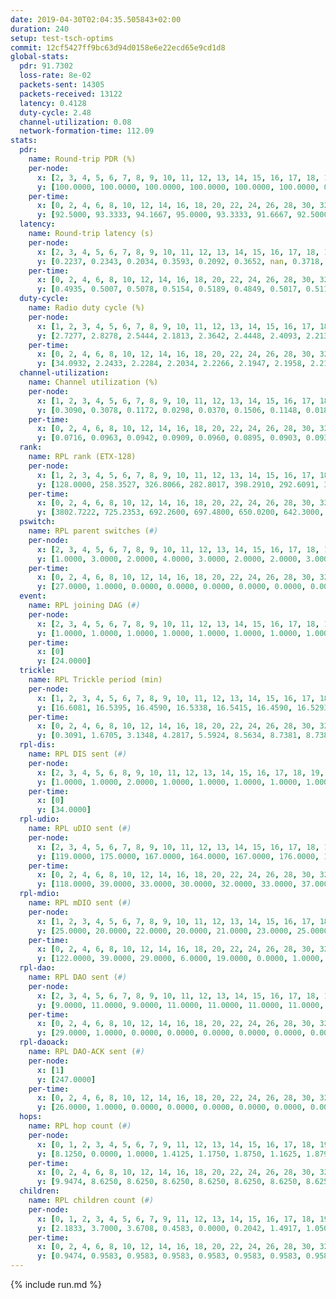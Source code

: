 ```yaml
---
date: 2019-04-30T02:04:35.505843+02:00
duration: 240
setup: test-tsch-optims
commit: 12cf5427ff9bc63d94d0158e6e22ecd65e9cd1d8
global-stats:
  pdr: 91.7302
  loss-rate: 8e-02
  packets-sent: 14305
  packets-received: 13122
  latency: 0.4128
  duty-cycle: 2.48
  channel-utilization: 0.08
  network-formation-time: 112.09
stats:
  pdr:
    name: Round-trip PDR (%)
    per-node:
      x: [2, 3, 4, 5, 6, 7, 8, 9, 10, 11, 12, 13, 14, 15, 16, 17, 18, 19, 20, 21, 22, 23, 24, 25]
      y: [100.0000, 100.0000, 100.0000, 100.0000, 100.0000, 100.0000, 0.0000, 100.0000, 0.0000, 100.0000, 100.0000, 100.0000, 100.0000, 100.0000, 100.0000, 100.0000, 100.0000, 100.0000, 100.0000, 100.0000, 100.0000, 100.0000, 100.0000, 100.0000]
    per-time:
      x: [0, 2, 4, 6, 8, 10, 12, 14, 16, 18, 20, 22, 24, 26, 28, 30, 32, 34, 36, 38, 40, 42, 44, 46, 48, 50, 52, 54, 56, 58, 60, 62, 64, 66, 68, 70, 72, 74, 76, 78, 80, 82, 84, 86, 88, 90, 92, 94, 96, 98, 100, 102, 104, 106, 108, 110, 112, 114, 116, 118, 120, 122, 124, 126, 128, 130, 132, 134, 136, 138, 140, 142, 144, 146, 148, 150, 152, 154, 156, 158, 160, 162, 164, 166, 168, 170, 172, 174, 176, 178, 180, 182, 184, 186, 188, 190, 192, 194, 196, 198, 200, 202, 204, 206, 208, 210, 212, 214, 216, 218, 220, 222, 224, 226, 228, 230, 232, 234, 236, 238, 240]
      y: [92.5000, 93.3333, 94.1667, 95.0000, 93.3333, 91.6667, 92.5000, 97.5000, 91.6667, 94.1667, 89.1667, 88.4298, 92.5000, 90.8333, 88.3333, 92.4370, 90.0000, 92.5620, 92.5000, 92.5000, 94.1667, 91.6667, 90.7563, 88.4298, 92.5000, 91.6667, 90.0000, 90.0000, 90.0000, 96.6667, 89.1667, 88.3333, 91.6667, 92.5000, 92.5000, 92.5000, 90.0000, 92.5000, 90.0000, 92.5000, 85.8333, 92.5000, 92.5000, 91.6667, 90.0000, 91.6667, 94.1667, 92.5000, 92.5000, 93.3333, 87.5000, 93.3333, 90.8333, 90.8333, 92.5000, 94.1667, 89.1667, 91.6667, 95.0000, 95.0000, 91.6667, 93.3333, 92.5000, 90.0000, 90.0000, 92.5000, 93.3333, 93.3333, 94.1667, 90.8333, 93.3333, 90.0000, 87.5000, 93.3333, 90.8333, 90.8333, 93.3333, 96.6667, 94.1667, 86.6667, 93.3333, 94.1667, 91.6667, 90.8333, 91.6667, 91.6667, 90.0000, 94.1667, 92.5000, 87.5000, 94.1667, 93.3333, 86.6667, 92.5000, 91.6667, 91.6667, 85.0000, 92.5000, 86.6667, 91.6667, 95.0000, 93.3333, 94.1667, 94.1667, 88.3333, 90.8333, 89.1667, 87.5000, 91.6667, 90.8333, 91.6667, 91.6667, 95.8333, 91.6667, 93.3333, 88.3333, 93.3333, 94.1667, 89.1667, 95.8333, null]
  latency:
    name: Round-trip latency (s)
    per-node:
      x: [2, 3, 4, 5, 6, 7, 8, 9, 10, 11, 12, 13, 14, 15, 16, 17, 18, 19, 20, 21, 22, 23, 24, 25]
      y: [0.2237, 0.2343, 0.2034, 0.3593, 0.2092, 0.3652, nan, 0.3718, nan, 0.4468, 0.3484, 0.3458, 0.4501, 0.4814, 0.3558, 0.4327, 0.4757, 0.4564, 0.4500, 0.6004, 0.5052, 0.5971, 0.6085, 0.5411]
    per-time:
      x: [0, 2, 4, 6, 8, 10, 12, 14, 16, 18, 20, 22, 24, 26, 28, 30, 32, 34, 36, 38, 40, 42, 44, 46, 48, 50, 52, 54, 56, 58, 60, 62, 64, 66, 68, 70, 72, 74, 76, 78, 80, 82, 84, 86, 88, 90, 92, 94, 96, 98, 100, 102, 104, 106, 108, 110, 112, 114, 116, 118, 120, 122, 124, 126, 128, 130, 132, 134, 136, 138, 140, 142, 144, 146, 148, 150, 152, 154, 156, 158, 160, 162, 164, 166, 168, 170, 172, 174, 176, 178, 180, 182, 184, 186, 188, 190, 192, 194, 196, 198, 200, 202, 204, 206, 208, 210, 212, 214, 216, 218, 220, 222, 224, 226, 228, 230, 232, 234, 236, 238, 240]
      y: [0.4935, 0.5007, 0.5078, 0.5154, 0.5189, 0.4849, 0.5017, 0.5116, 0.5076, 0.4978, 0.5454, 0.4916, 0.4886, 0.4569, 0.5103, 0.4957, 0.5077, 0.4892, 0.4859, 0.4994, 0.4854, 0.5061, 0.4774, 0.4649, 0.4607, 0.4785, 0.4452, 0.4591, 0.4478, 0.4799, 0.4446, 0.4358, 0.4562, 0.4613, 0.4434, 0.4422, 0.4366, 0.4130, 0.4363, 0.4365, 0.4157, 0.4208, 0.4198, 0.4025, 0.4116, 0.4062, 0.3758, 0.3759, 0.4101, 0.3890, 0.4263, 0.3955, 0.4115, 0.4205, 0.3971, 0.4211, 0.4237, 0.3984, 0.4559, 0.4063, 0.3869, 0.3937, 0.4019, 0.3872, 0.3681, 0.3724, 0.3856, 0.3501, 0.3796, 0.3839, 0.3803, 0.3887, 0.3799, 0.3837, 0.3536, 0.3790, 0.3670, 0.3720, 0.3696, 0.3753, 0.3651, 0.3603, 0.3726, 0.3677, 0.3733, 0.3634, 0.3672, 0.3750, 0.3601, 0.3661, 0.3707, 0.3619, 0.3787, 0.3770, 0.3773, 0.3785, 0.3568, 0.3628, 0.3484, 0.3574, 0.3486, 0.3856, 0.3607, 0.3747, 0.3612, 0.3777, 0.3517, 0.3838, 0.3790, 0.3800, 0.3389, 0.3779, 0.3582, 0.3594, 0.3522, 0.3601, 0.3384, 0.3637, 0.3713, 0.3281, null]
  duty-cycle:
    name: Radio duty cycle (%)
    per-node:
      x: [1, 2, 3, 4, 5, 6, 7, 8, 9, 10, 11, 12, 13, 14, 15, 16, 17, 18, 19, 20, 21, 22, 23, 24, 25]
      y: [2.7277, 2.8278, 2.5444, 2.1813, 2.3642, 2.4448, 2.4093, 2.2130, 2.3024, 2.3193, 2.3461, 2.3953, 2.6715, 2.3125, 2.3873, 2.4172, 2.4091, 2.6173, 2.5773, 2.5341, 2.5787, 2.5621, 2.4867, 2.6213, 2.6774]
    per-time:
      x: [0, 2, 4, 6, 8, 10, 12, 14, 16, 18, 20, 22, 24, 26, 28, 30, 32, 34, 36, 38, 40, 42, 44, 46, 48, 50, 52, 54, 56, 58, 60, 62, 64, 66, 68, 70, 72, 74, 76, 78, 80, 82, 84, 86, 88, 90, 92, 94, 96, 98, 100, 102, 104, 106, 108, 110, 112, 114, 116, 118, 120, 122, 124, 126, 128, 130, 132, 134, 136, 138, 140, 142, 144, 146, 148, 150, 152, 154, 156, 158, 160, 162, 164, 166, 168, 170, 172, 174, 176, 178, 180, 182, 184, 186, 188, 190, 192, 194, 196, 198, 200, 202, 204, 206, 208, 210, 212, 214, 216, 218, 220, 222, 224, 226, 228, 230, 232, 234, 236, 238]
      y: [34.0932, 2.2433, 2.2284, 2.2034, 2.2266, 2.1947, 2.1958, 2.2158, 2.2319, 2.2006, 2.1990, 2.2019, 2.2017, 2.2155, 2.2543, 2.2442, 2.2342, 2.2258, 2.2246, 2.2339, 2.2295, 2.2220, 2.2357, 2.2223, 2.2064, 2.2168, 2.2227, 2.1988, 2.2183, 2.2065, 2.2345, 2.2055, 2.1958, 2.2207, 2.2191, 2.2172, 2.2106, 2.1986, 2.1982, 2.2058, 2.2233, 2.1849, 2.2227, 2.2416, 2.2069, 2.2083, 2.2062, 2.1751, 2.1913, 2.2254, 2.2006, 2.2093, 2.2040, 2.2022, 2.1977, 2.1940, 2.2197, 2.2216, 2.1992, 2.2318, 2.2209, 2.1991, 2.2032, 2.2017, 2.1942, 2.1873, 2.2073, 2.2125, 2.1952, 2.2184, 2.1975, 2.2163, 2.2028, 2.1974, 2.2047, 2.2009, 2.2125, 2.2123, 2.2136, 2.2071, 2.1995, 2.2001, 2.1958, 2.1977, 2.2015, 2.2233, 2.2124, 2.2180, 2.2165, 2.2140, 2.1966, 2.2230, 2.2221, 2.2032, 2.2150, 2.2167, 2.2173, 2.1861, 2.2059, 2.1860, 2.2031, 2.2092, 2.2492, 2.2283, 2.2166, 2.2026, 2.2198, 2.1954, 2.2133, 2.2280, 2.2231, 2.1929, 2.2248, 2.2254, 2.2063, 2.2173, 2.2058, 2.1950, 2.2185, 2.2054]
  channel-utilization:
    name: Channel utilization (%)
    per-node:
      x: [1, 2, 3, 4, 5, 6, 7, 8, 9, 10, 11, 12, 13, 14, 15, 16, 17, 18, 19, 20, 21, 22, 23, 24, 25]
      y: [0.3090, 0.3078, 0.1172, 0.0298, 0.0370, 0.1506, 0.1148, 0.0186, 0.0308, 0.0756, 0.0311, 0.0743, 0.2037, 0.0326, 0.0390, 0.1427, 0.0332, 0.0983, 0.0515, 0.0652, 0.0313, 0.0353, 0.0315, 0.0311, 0.0314]
    per-time:
      x: [0, 2, 4, 6, 8, 10, 12, 14, 16, 18, 20, 22, 24, 26, 28, 30, 32, 34, 36, 38, 40, 42, 44, 46, 48, 50, 52, 54, 56, 58, 60, 62, 64, 66, 68, 70, 72, 74, 76, 78, 80, 82, 84, 86, 88, 90, 92, 94, 96, 98, 100, 102, 104, 106, 108, 110, 112, 114, 116, 118, 120, 122, 124, 126, 128, 130, 132, 134, 136, 138, 140, 142, 144, 146, 148, 150, 152, 154, 156, 158, 160, 162, 164, 166, 168, 170, 172, 174, 176, 178, 180, 182, 184, 186, 188, 190, 192, 194, 196, 198, 200, 202, 204, 206, 208, 210, 212, 214, 216, 218, 220, 222, 224, 226, 228, 230, 232, 234, 236, 238]
      y: [0.0716, 0.0963, 0.0942, 0.0909, 0.0960, 0.0895, 0.0903, 0.0936, 0.0997, 0.0900, 0.0908, 0.0922, 0.0911, 0.0941, 0.1001, 0.0946, 0.0930, 0.0895, 0.0913, 0.0937, 0.0909, 0.0884, 0.0908, 0.0873, 0.0820, 0.0861, 0.0872, 0.0811, 0.0871, 0.0838, 0.0919, 0.0830, 0.0816, 0.0883, 0.0877, 0.0861, 0.0855, 0.0823, 0.0814, 0.0844, 0.0893, 0.0777, 0.0889, 0.0945, 0.0850, 0.0862, 0.0848, 0.0758, 0.0798, 0.0897, 0.0817, 0.0849, 0.0822, 0.0830, 0.0820, 0.0805, 0.0887, 0.0891, 0.0825, 0.0925, 0.0877, 0.0810, 0.0837, 0.0839, 0.0815, 0.0784, 0.0831, 0.0849, 0.0786, 0.0857, 0.0800, 0.0861, 0.0822, 0.0802, 0.0820, 0.0790, 0.0834, 0.0831, 0.0832, 0.0825, 0.0800, 0.0815, 0.0791, 0.0789, 0.0815, 0.0870, 0.0835, 0.0832, 0.0839, 0.0830, 0.0780, 0.0858, 0.0841, 0.0803, 0.0826, 0.0831, 0.0843, 0.0751, 0.0809, 0.0760, 0.0803, 0.0809, 0.0909, 0.0859, 0.0831, 0.0798, 0.0844, 0.0776, 0.0829, 0.0874, 0.0845, 0.0768, 0.0844, 0.0856, 0.0797, 0.0824, 0.0810, 0.0786, 0.0854, 0.0811]
  rank:
    name: RPL rank (ETX-128)
    per-node:
      x: [1, 2, 3, 4, 5, 6, 7, 8, 9, 10, 11, 12, 13, 14, 15, 16, 17, 18, 19, 20, 21, 22, 23, 24, 25]
      y: [128.0000, 258.3527, 326.8066, 282.8017, 398.2910, 292.6091, 393.1736, 475.1777, 574.7901, 423.6901, 574.0415, 447.3264, 457.8807, 591.5984, 607.1048, 482.4221, 874.3099, 622.7967, 882.3580, 902.5369, 752.7869, 725.5062, 758.5101, 748.9061, 767.6173]
    per-time:
      x: [0, 2, 4, 6, 8, 10, 12, 14, 16, 18, 20, 22, 24, 26, 28, 30, 32, 34, 36, 38, 40, 42, 44, 46, 48, 50, 52, 54, 56, 58, 60, 62, 64, 66, 68, 70, 72, 74, 76, 78, 80, 82, 84, 86, 88, 90, 92, 94, 96, 98, 100, 102, 104, 106, 108, 110, 112, 114, 116, 118, 120, 122, 124, 126, 128, 130, 132, 134, 136, 138, 140, 142, 144, 146, 148, 150, 152, 154, 156, 158, 160, 162, 164, 166, 168, 170, 172, 174, 176, 178, 180, 182, 184, 186, 188, 190, 192, 194, 196, 198, 200, 202, 204, 206, 208, 210, 212, 214, 216, 218, 220, 222, 224, 226, 228, 230, 232, 234, 236, 238]
      y: [3802.7222, 725.2353, 692.2600, 697.4800, 650.0200, 642.3000, 654.4200, 695.2400, 722.7000, 766.0000, 773.3333, 809.9800, 811.5098, 787.1455, 664.8679, 615.0000, 594.2157, 580.7000, 579.0392, 575.0000, 571.5200, 565.0784, 560.2353, 546.2200, 540.5490, 511.8235, 501.2200, 509.1400, 503.1200, 504.1600, 513.6275, 516.9216, 506.5686, 499.3600, 495.7000, 497.0196, 486.6000, 484.3200, 487.9608, 483.8039, 486.1600, 487.5600, 489.7115, 484.4800, 479.2600, 476.8431, 474.3922, 470.3800, 470.8200, 483.3462, 485.9412, 488.4200, 485.0400, 486.7800, 485.5000, 491.2264, 478.8600, 484.5000, 479.0800, 483.0600, 482.3200, 483.5490, 484.5600, 485.1961, 476.5490, 472.5192, 476.1961, 472.6275, 473.6667, 474.2941, 472.2400, 469.6275, 475.3600, 479.3137, 469.6000, 475.9412, 471.8400, 467.8627, 457.1200, 455.5200, 462.9800, 454.0196, 454.1400, 453.6600, 456.6600, 464.8400, 464.1731, 464.7255, 461.6200, 461.2800, 459.4000, 458.0600, 463.3529, 465.0800, 460.1600, 461.1000, 459.2200, 464.6200, 466.4800, 462.7800, 470.2353, 462.0588, 459.4800, 454.9000, 455.9800, 458.0400, 459.2400, 458.4706, 460.2157, 453.7400, 452.3000, 451.5600, 454.7000, 461.0200, 461.7800, 462.1400, 462.5490, 463.7451, 466.6346, 463.6400]
  pswitch:
    name: RPL parent switches (#)
    per-node:
      x: [2, 3, 4, 5, 6, 7, 8, 9, 10, 11, 12, 13, 14, 15, 16, 17, 18, 19, 20, 21, 22, 23, 24, 25]
      y: [1.0000, 3.0000, 2.0000, 4.0000, 3.0000, 2.0000, 2.0000, 3.0000, 2.0000, 1.0000, 2.0000, 3.0000, 9.0000, 8.0000, 4.0000, 2.0000, 6.0000, 3.0000, 4.0000, 5.0000, 2.0000, 8.0000, 6.0000, 4.0000]
    per-time:
      x: [0, 2, 4, 6, 8, 10, 12, 14, 16, 18, 20, 22, 24, 26, 28, 30, 32, 34, 36, 38, 40, 42, 44, 46, 48, 50, 52, 54, 56, 58, 60, 62, 64, 66, 68, 70, 72, 74, 76, 78, 80, 82, 84, 86, 88, 90, 92, 94, 96, 98, 100, 102, 104, 106, 108, 110, 112, 114, 116, 118, 120, 122, 124, 126, 128, 130, 132, 134, 136, 138, 140, 142, 144, 146, 148, 150, 152, 154, 156, 158, 160, 162, 164, 166, 168, 170, 172, 174, 176, 178, 180, 182, 184, 186, 188, 190, 192, 194, 196, 198, 200, 202, 204, 206, 208, 210, 212, 214, 216, 218, 220, 222, 224, 226, 228, 230, 232, 234, 236]
      y: [27.0000, 1.0000, 0.0000, 0.0000, 0.0000, 0.0000, 0.0000, 0.0000, 0.0000, 0.0000, 1.0000, 0.0000, 1.0000, 5.0000, 3.0000, 2.0000, 1.0000, 0.0000, 1.0000, 1.0000, 0.0000, 1.0000, 1.0000, 0.0000, 1.0000, 1.0000, 0.0000, 0.0000, 0.0000, 0.0000, 1.0000, 1.0000, 1.0000, 0.0000, 0.0000, 1.0000, 0.0000, 0.0000, 1.0000, 1.0000, 0.0000, 0.0000, 2.0000, 0.0000, 0.0000, 1.0000, 1.0000, 0.0000, 0.0000, 2.0000, 1.0000, 0.0000, 0.0000, 0.0000, 0.0000, 3.0000, 0.0000, 0.0000, 0.0000, 0.0000, 0.0000, 1.0000, 0.0000, 1.0000, 1.0000, 2.0000, 1.0000, 1.0000, 1.0000, 1.0000, 0.0000, 1.0000, 0.0000, 1.0000, 0.0000, 1.0000, 0.0000, 1.0000, 0.0000, 0.0000, 0.0000, 1.0000, 0.0000, 0.0000, 0.0000, 0.0000, 2.0000, 1.0000, 0.0000, 0.0000, 0.0000, 0.0000, 1.0000, 0.0000, 0.0000, 0.0000, 0.0000, 0.0000, 0.0000, 0.0000, 1.0000, 1.0000, 0.0000, 0.0000, 0.0000, 0.0000, 0.0000, 1.0000, 1.0000, 0.0000, 0.0000, 0.0000, 0.0000, 0.0000, 0.0000, 0.0000, 1.0000, 1.0000, 2.0000]
  event:
    name: RPL joining DAG (#)
    per-node:
      x: [2, 3, 4, 5, 6, 7, 8, 9, 10, 11, 12, 13, 14, 15, 16, 17, 18, 19, 20, 21, 22, 23, 24, 25]
      y: [1.0000, 1.0000, 1.0000, 1.0000, 1.0000, 1.0000, 1.0000, 1.0000, 1.0000, 1.0000, 1.0000, 1.0000, 1.0000, 1.0000, 1.0000, 1.0000, 1.0000, 1.0000, 1.0000, 1.0000, 1.0000, 1.0000, 1.0000, 1.0000]
    per-time:
      x: [0]
      y: [24.0000]
  trickle:
    name: RPL Trickle period (min)
    per-node:
      x: [1, 2, 3, 4, 5, 6, 7, 8, 9, 10, 11, 12, 13, 14, 15, 16, 17, 18, 19, 20, 21, 22, 23, 24, 25]
      y: [16.6081, 16.5395, 16.4590, 16.5338, 16.5415, 16.4590, 16.5293, 16.5290, 16.5329, 16.5293, 16.4534, 16.5290, 16.5127, 16.5556, 16.5321, 16.4654, 16.5267, 16.5244, 16.5127, 16.5166, 16.5510, 16.5769, 16.3533, 16.5459, 15.6409]
    per-time:
      x: [0, 2, 4, 6, 8, 10, 12, 14, 16, 18, 20, 22, 24, 26, 28, 30, 32, 34, 36, 38, 40, 42, 44, 46, 48, 50, 52, 54, 56, 58, 60, 62, 64, 66, 68, 70, 72, 74, 76, 78, 80, 82, 84, 86, 88, 90, 92, 94, 96, 98, 100, 102, 104, 106, 108, 110, 112, 114, 116, 118, 120, 122, 124, 126, 128, 130, 132, 134, 136, 138, 140, 142, 144, 146, 148, 150, 152, 154, 156, 158, 160, 162, 164, 166, 168, 170, 172, 174, 176, 178, 180, 182, 184, 186, 188, 190, 192, 194, 196, 198, 200, 202, 204, 206, 208, 210, 212, 214, 216, 218, 220, 222, 224, 226, 228, 230, 232, 234, 236, 238]
      y: [0.3091, 1.6705, 3.1348, 4.2817, 5.5924, 8.5634, 8.7381, 8.7381, 8.7381, 16.4277, 17.3049, 17.4763, 16.4804, 16.9202, 16.9817, 16.9721, 17.0479, 17.1267, 17.1336, 17.1336, 17.3015, 17.4763, 17.4763, 17.4763, 17.4763, 17.4763, 17.4763, 17.4763, 17.4763, 17.4763, 17.4763, 17.4763, 17.4763, 17.4763, 17.4763, 17.4763, 17.4763, 17.4763, 17.4763, 17.4763, 17.4763, 17.4763, 17.4763, 17.4763, 17.4763, 17.4763, 17.4763, 17.4763, 17.4763, 17.4763, 17.4763, 17.4763, 17.4763, 17.4763, 17.4763, 17.4763, 17.4763, 17.4763, 17.4763, 17.4763, 17.4763, 17.4763, 17.4763, 17.4763, 17.4763, 17.4763, 17.4763, 17.4763, 17.4763, 17.4763, 17.4763, 17.4763, 17.4763, 17.4763, 17.4763, 17.4763, 17.4763, 17.4763, 17.4763, 17.4763, 17.4763, 17.4763, 17.4763, 17.4763, 17.4763, 17.4763, 17.4763, 17.4763, 17.4763, 17.4763, 17.4763, 17.4763, 17.4763, 17.4763, 17.4763, 17.4763, 17.4763, 17.4763, 17.4763, 17.4763, 17.4763, 17.4763, 17.4763, 17.4763, 17.4763, 17.4763, 17.4763, 17.4763, 17.4763, 17.4763, 17.4763, 17.4763, 17.4763, 17.4763, 17.4763, 17.4763, 17.4763, 17.4763, 17.4763, 17.4763]
  rpl-dis:
    name: RPL DIS sent (#)
    per-node:
      x: [2, 3, 4, 5, 6, 8, 9, 10, 11, 12, 13, 14, 15, 16, 17, 18, 19, 20, 21, 22, 23, 24, 25]
      y: [1.0000, 1.0000, 2.0000, 1.0000, 1.0000, 1.0000, 1.0000, 1.0000, 1.0000, 1.0000, 1.0000, 1.0000, 2.0000, 1.0000, 2.0000, 1.0000, 1.0000, 1.0000, 3.0000, 3.0000, 2.0000, 2.0000, 3.0000]
    per-time:
      x: [0]
      y: [34.0000]
  rpl-udio:
    name: RPL uDIO sent (#)
    per-node:
      x: [2, 3, 4, 5, 6, 7, 8, 9, 10, 11, 12, 13, 14, 15, 16, 17, 18, 19, 20, 21, 22, 23, 24, 25]
      y: [119.0000, 175.0000, 167.0000, 164.0000, 167.0000, 176.0000, 179.0000, 167.0000, 163.0000, 166.0000, 163.0000, 167.0000, 161.0000, 169.0000, 167.0000, 166.0000, 156.0000, 166.0000, 170.0000, 167.0000, 174.0000, 165.0000, 170.0000, 170.0000]
    per-time:
      x: [0, 2, 4, 6, 8, 10, 12, 14, 16, 18, 20, 22, 24, 26, 28, 30, 32, 34, 36, 38, 40, 42, 44, 46, 48, 50, 52, 54, 56, 58, 60, 62, 64, 66, 68, 70, 72, 74, 76, 78, 80, 82, 84, 86, 88, 90, 92, 94, 96, 98, 100, 102, 104, 106, 108, 110, 112, 114, 116, 118, 120, 122, 124, 126, 128, 130, 132, 134, 136, 138, 140, 142, 144, 146, 148, 150, 152, 154, 156, 158, 160, 162, 164, 166, 168, 170, 172, 174, 176, 178, 180, 182, 184, 186, 188, 190, 192, 194, 196, 198, 200, 202, 204, 206, 208, 210, 212, 214, 216, 218, 220, 222, 224, 226, 228, 230, 232, 234, 236, 238, 240]
      y: [118.0000, 39.0000, 33.0000, 30.0000, 32.0000, 33.0000, 37.0000, 35.0000, 47.0000, 28.0000, 33.0000, 40.0000, 36.0000, 33.0000, 31.0000, 33.0000, 32.0000, 32.0000, 32.0000, 29.0000, 35.0000, 29.0000, 32.0000, 32.0000, 31.0000, 34.0000, 31.0000, 36.0000, 31.0000, 28.0000, 33.0000, 34.0000, 33.0000, 33.0000, 30.0000, 31.0000, 34.0000, 34.0000, 33.0000, 33.0000, 38.0000, 31.0000, 28.0000, 32.0000, 33.0000, 27.0000, 34.0000, 30.0000, 33.0000, 29.0000, 36.0000, 31.0000, 31.0000, 30.0000, 31.0000, 33.0000, 31.0000, 30.0000, 30.0000, 35.0000, 37.0000, 35.0000, 30.0000, 30.0000, 27.0000, 33.0000, 29.0000, 38.0000, 32.0000, 36.0000, 30.0000, 33.0000, 30.0000, 28.0000, 36.0000, 30.0000, 32.0000, 30.0000, 28.0000, 33.0000, 29.0000, 32.0000, 31.0000, 30.0000, 36.0000, 32.0000, 33.0000, 31.0000, 30.0000, 26.0000, 36.0000, 32.0000, 31.0000, 36.0000, 28.0000, 34.0000, 32.0000, 34.0000, 32.0000, 31.0000, 33.0000, 34.0000, 37.0000, 31.0000, 34.0000, 31.0000, 34.0000, 36.0000, 31.0000, 29.0000, 36.0000, 34.0000, 33.0000, 32.0000, 28.0000, 31.0000, 35.0000, 32.0000, 34.0000, 30.0000, 3.0000]
  rpl-mdio:
    name: RPL mDIO sent (#)
    per-node:
      x: [1, 2, 3, 4, 5, 6, 7, 8, 9, 10, 11, 12, 13, 14, 15, 16, 17, 18, 19, 20, 21, 22, 23, 24, 25]
      y: [25.0000, 20.0000, 22.0000, 20.0000, 21.0000, 23.0000, 25.0000, 20.0000, 20.0000, 23.0000, 25.0000, 21.0000, 24.0000, 21.0000, 23.0000, 20.0000, 20.0000, 23.0000, 23.0000, 23.0000, 20.0000, 23.0000, 26.0000, 20.0000, 27.0000]
    per-time:
      x: [0, 2, 4, 6, 8, 10, 12, 14, 16, 18, 20, 22, 24, 26, 28, 30, 32, 34, 36, 38, 40, 42, 44, 46, 48, 50, 52, 54, 56, 58, 60, 62, 64, 66, 68, 70, 72, 74, 76, 78, 80, 82, 84, 86, 88, 90, 92, 94, 96, 98, 100, 102, 104, 106, 108, 110, 112, 114, 116, 118, 120, 122, 124, 126, 128, 130, 132, 134, 136, 138, 140, 142, 144, 146, 148, 150, 152, 154, 156, 158, 160, 162, 164, 166, 168, 170, 172, 174, 176, 178, 180, 182, 184, 186, 188, 190, 192, 194, 196, 198, 200, 202, 204, 206, 208, 210, 212, 214, 216, 218, 220, 222, 224, 226, 228, 230, 232, 234, 236, 238]
      y: [122.0000, 39.0000, 29.0000, 6.0000, 19.0000, 0.0000, 1.0000, 10.0000, 12.0000, 3.0000, 0.0000, 0.0000, 4.0000, 5.0000, 11.0000, 3.0000, 3.0000, 4.0000, 1.0000, 0.0000, 1.0000, 0.0000, 4.0000, 5.0000, 5.0000, 6.0000, 4.0000, 0.0000, 1.0000, 0.0000, 1.0000, 5.0000, 3.0000, 5.0000, 7.0000, 3.0000, 0.0000, 0.0000, 1.0000, 1.0000, 4.0000, 4.0000, 4.0000, 9.0000, 2.0000, 0.0000, 1.0000, 0.0000, 5.0000, 5.0000, 6.0000, 3.0000, 5.0000, 0.0000, 1.0000, 0.0000, 0.0000, 3.0000, 7.0000, 2.0000, 7.0000, 5.0000, 0.0000, 1.0000, 0.0000, 1.0000, 5.0000, 5.0000, 8.0000, 4.0000, 2.0000, 0.0000, 0.0000, 0.0000, 1.0000, 9.0000, 1.0000, 6.0000, 6.0000, 1.0000, 1.0000, 0.0000, 0.0000, 5.0000, 1.0000, 7.0000, 5.0000, 6.0000, 0.0000, 0.0000, 1.0000, 0.0000, 4.0000, 4.0000, 5.0000, 8.0000, 3.0000, 0.0000, 1.0000, 0.0000, 0.0000, 9.0000, 8.0000, 4.0000, 3.0000, 1.0000, 0.0000, 0.0000, 0.0000, 2.0000, 7.0000, 4.0000, 5.0000, 5.0000, 1.0000, 1.0000, 0.0000, 0.0000, 5.0000, 5.0000]
  rpl-dao:
    name: RPL DAO sent (#)
    per-node:
      x: [2, 3, 4, 5, 6, 7, 8, 9, 10, 11, 12, 13, 14, 15, 16, 17, 18, 19, 20, 21, 22, 23, 24, 25]
      y: [9.0000, 11.0000, 9.0000, 11.0000, 11.0000, 11.0000, 11.0000, 10.0000, 10.0000, 9.0000, 10.0000, 9.0000, 14.0000, 12.0000, 10.0000, 10.0000, 11.0000, 9.0000, 10.0000, 10.0000, 9.0000, 12.0000, 12.0000, 11.0000]
    per-time:
      x: [0, 2, 4, 6, 8, 10, 12, 14, 16, 18, 20, 22, 24, 26, 28, 30, 32, 34, 36, 38, 40, 42, 44, 46, 48, 50, 52, 54, 56, 58, 60, 62, 64, 66, 68, 70, 72, 74, 76, 78, 80, 82, 84, 86, 88, 90, 92, 94, 96, 98, 100, 102, 104, 106, 108, 110, 112, 114, 116, 118, 120, 122, 124, 126, 128, 130, 132, 134, 136, 138, 140, 142, 144, 146, 148, 150, 152, 154, 156, 158, 160, 162, 164, 166, 168, 170, 172, 174, 176, 178, 180, 182, 184, 186, 188, 190, 192, 194, 196, 198, 200, 202, 204, 206, 208, 210, 212, 214, 216, 218, 220, 222, 224, 226, 228, 230, 232, 234, 236, 238]
      y: [29.0000, 1.0000, 0.0000, 0.0000, 0.0000, 0.0000, 0.0000, 0.0000, 0.0000, 0.0000, 1.0000, 0.0000, 1.0000, 5.0000, 20.0000, 2.0000, 1.0000, 0.0000, 1.0000, 1.0000, 0.0000, 1.0000, 1.0000, 0.0000, 1.0000, 2.0000, 1.0000, 1.0000, 13.0000, 3.0000, 1.0000, 1.0000, 1.0000, 1.0000, 0.0000, 2.0000, 1.0000, 0.0000, 1.0000, 2.0000, 1.0000, 1.0000, 4.0000, 7.0000, 1.0000, 3.0000, 2.0000, 0.0000, 1.0000, 4.0000, 2.0000, 0.0000, 0.0000, 1.0000, 1.0000, 3.0000, 3.0000, 7.0000, 1.0000, 1.0000, 2.0000, 1.0000, 1.0000, 2.0000, 4.0000, 3.0000, 1.0000, 2.0000, 1.0000, 1.0000, 2.0000, 5.0000, 2.0000, 2.0000, 0.0000, 3.0000, 1.0000, 1.0000, 2.0000, 2.0000, 2.0000, 2.0000, 1.0000, 0.0000, 1.0000, 5.0000, 4.0000, 4.0000, 0.0000, 2.0000, 1.0000, 1.0000, 3.0000, 1.0000, 1.0000, 1.0000, 2.0000, 0.0000, 1.0000, 4.0000, 2.0000, 6.0000, 1.0000, 2.0000, 1.0000, 1.0000, 1.0000, 3.0000, 1.0000, 1.0000, 2.0000, 0.0000, 0.0000, 3.0000, 4.0000, 3.0000, 3.0000, 2.0000, 2.0000, 1.0000]
  rpl-daoack:
    name: RPL DAO-ACK sent (#)
    per-node:
      x: [1]
      y: [247.0000]
    per-time:
      x: [0, 2, 4, 6, 8, 10, 12, 14, 16, 18, 20, 22, 24, 26, 28, 30, 32, 34, 36, 38, 40, 42, 44, 46, 48, 50, 52, 54, 56, 58, 60, 62, 64, 66, 68, 70, 72, 74, 76, 78, 80, 82, 84, 86, 88, 90, 92, 94, 96, 98, 100, 102, 104, 106, 108, 110, 112, 114, 116, 118, 120, 122, 124, 126, 128, 130, 132, 134, 136, 138, 140, 142, 144, 146, 148, 150, 152, 154, 156, 158, 160, 162, 164, 166, 168, 170, 172, 174, 176, 178, 180, 182, 184, 186, 188, 190, 192, 194, 196, 198, 200, 202, 204, 206, 208, 210, 212, 214, 216, 218, 220, 222, 224, 226, 228, 230, 232, 234, 236, 238]
      y: [26.0000, 1.0000, 0.0000, 0.0000, 0.0000, 0.0000, 0.0000, 0.0000, 0.0000, 0.0000, 1.0000, 0.0000, 1.0000, 5.0000, 20.0000, 2.0000, 1.0000, 0.0000, 1.0000, 1.0000, 0.0000, 1.0000, 1.0000, 0.0000, 1.0000, 2.0000, 1.0000, 1.0000, 12.0000, 3.0000, 1.0000, 1.0000, 1.0000, 1.0000, 0.0000, 2.0000, 1.0000, 0.0000, 1.0000, 2.0000, 1.0000, 1.0000, 4.0000, 7.0000, 1.0000, 3.0000, 2.0000, 0.0000, 1.0000, 4.0000, 2.0000, 0.0000, 0.0000, 1.0000, 1.0000, 3.0000, 3.0000, 7.0000, 1.0000, 1.0000, 2.0000, 1.0000, 1.0000, 2.0000, 4.0000, 3.0000, 1.0000, 2.0000, 1.0000, 1.0000, 2.0000, 5.0000, 2.0000, 2.0000, 0.0000, 3.0000, 1.0000, 1.0000, 2.0000, 2.0000, 2.0000, 2.0000, 1.0000, 0.0000, 1.0000, 5.0000, 4.0000, 4.0000, 0.0000, 2.0000, 1.0000, 1.0000, 3.0000, 1.0000, 1.0000, 1.0000, 2.0000, 0.0000, 1.0000, 4.0000, 2.0000, 6.0000, 1.0000, 2.0000, 1.0000, 1.0000, 1.0000, 3.0000, 1.0000, 1.0000, 2.0000, 0.0000, 0.0000, 3.0000, 4.0000, 3.0000, 3.0000, 2.0000, 2.0000, 1.0000]
  hops:
    name: RPL hop count (#)
    per-node:
      x: [0, 1, 2, 3, 4, 5, 6, 7, 9, 11, 12, 13, 14, 15, 16, 17, 18, 19, 20, 21, 22, 23, 24, 25]
      y: [8.1250, 0.0000, 1.0000, 1.4125, 1.1750, 1.8750, 1.1625, 1.8792, 8.8708, 9.0000, 2.0417, 2.0000, 2.9250, 3.0000, 2.1167, 3.1172, 3.0000, 3.0000, 3.0377, 4.0377, 3.2929, 4.0000, 4.0000, 4.0000]
    per-time:
      x: [0, 2, 4, 6, 8, 10, 12, 14, 16, 18, 20, 22, 24, 26, 28, 30, 32, 34, 36, 38, 40, 42, 44, 46, 48, 50, 52, 54, 56, 58, 60, 62, 64, 66, 68, 70, 72, 74, 76, 78, 80, 82, 84, 86, 88, 90, 92, 94, 96, 98, 100, 102, 104, 106, 108, 110, 112, 114, 116, 118, 120, 122, 124, 126, 128, 130, 132, 134, 136, 138, 140, 142, 144, 146, 148, 150, 152, 154, 156, 158, 160, 162, 164, 166, 168, 170, 172, 174, 176, 178, 180, 182, 184, 186, 188, 190, 192, 194, 196, 198, 200, 202, 204, 206, 208, 210, 212, 214, 216, 218, 220, 222, 224, 226, 228, 230, 232, 234, 236, 238]
      y: [9.9474, 8.6250, 8.6250, 8.6250, 8.6250, 8.6250, 8.6250, 8.6250, 8.6250, 8.6250, 8.6250, 8.6250, 8.6250, 8.6250, 8.7708, 2.8750, 2.8958, 2.9167, 2.9167, 2.7917, 2.7500, 2.7083, 2.6667, 2.6667, 2.6667, 2.5833, 2.5833, 2.5833, 2.5417, 2.5000, 2.5000, 2.5000, 2.5000, 2.5000, 2.5000, 2.4792, 2.4583, 2.4583, 2.4583, 2.4583, 2.4583, 2.4583, 2.4583, 2.4583, 2.4583, 2.4583, 2.4583, 2.4583, 2.4583, 2.4583, 2.4583, 2.4583, 2.4583, 2.4583, 2.4583, 2.4583, 2.4583, 2.4583, 2.4583, 2.4583, 2.4583, 2.4583, 2.4583, 2.4583, 2.4583, 2.4375, 2.4167, 2.4167, 2.4167, 2.4167, 2.4167, 2.4167, 2.4167, 2.4167, 2.4167, 2.4167, 2.4167, 2.4167, 2.4167, 2.4167, 2.4167, 2.4583, 2.4583, 2.4583, 2.4583, 2.4583, 2.4583, 2.4167, 2.4167, 2.4167, 2.4167, 2.4167, 2.4167, 2.4167, 2.4167, 2.4167, 2.4167, 2.4167, 2.4167, 2.4167, 2.4167, 2.4167, 2.4583, 2.4583, 2.4583, 2.4583, 2.4583, 2.4583, 2.4583, 2.4583, 2.4583, 2.4583, 2.4583, 2.4583, 2.4583, 2.4583, 2.4583, 2.4583, 2.4583, 2.4583]
  children:
    name: RPL children count (#)
    per-node:
      x: [0, 1, 2, 3, 4, 5, 6, 7, 9, 11, 12, 13, 14, 15, 16, 17, 18, 19, 20, 21, 22, 23, 24, 25]
      y: [2.1833, 3.7000, 3.6708, 0.4583, 0.0000, 0.2042, 1.4917, 1.0500, 0.0000, 0.0000, 0.7292, 2.8458, 0.0000, 0.2929, 2.3500, 0.0000, 2.2343, 0.5900, 1.1004, 0.0000, 0.0753, 0.0000, 0.0000, 0.0000]
    per-time:
      x: [0, 2, 4, 6, 8, 10, 12, 14, 16, 18, 20, 22, 24, 26, 28, 30, 32, 34, 36, 38, 40, 42, 44, 46, 48, 50, 52, 54, 56, 58, 60, 62, 64, 66, 68, 70, 72, 74, 76, 78, 80, 82, 84, 86, 88, 90, 92, 94, 96, 98, 100, 102, 104, 106, 108, 110, 112, 114, 116, 118, 120, 122, 124, 126, 128, 130, 132, 134, 136, 138, 140, 142, 144, 146, 148, 150, 152, 154, 156, 158, 160, 162, 164, 166, 168, 170, 172, 174, 176, 178, 180, 182, 184, 186, 188, 190, 192, 194, 196, 198, 200, 202, 204, 206, 208, 210, 212, 214, 216, 218, 220, 222, 224, 226, 228, 230, 232, 234, 236, 238]
      y: [0.9474, 0.9583, 0.9583, 0.9583, 0.9583, 0.9583, 0.9583, 0.9583, 0.9583, 0.9583, 0.9583, 0.9583, 0.9583, 0.9583, 0.9583, 0.9583, 0.9583, 0.9583, 0.9583, 0.9583, 0.9583, 0.9583, 0.9583, 0.9583, 0.9583, 0.9583, 0.9583, 0.9583, 0.9583, 0.9583, 0.9583, 0.9583, 0.9583, 0.9583, 0.9583, 0.9583, 0.9583, 0.9583, 0.9583, 0.9583, 0.9583, 0.9583, 0.9583, 0.9583, 0.9583, 0.9583, 0.9583, 0.9583, 0.9583, 0.9583, 0.9583, 0.9583, 0.9583, 0.9583, 0.9583, 0.9583, 0.9583, 0.9583, 0.9583, 0.9583, 0.9583, 0.9583, 0.9583, 0.9583, 0.9583, 0.9583, 0.9583, 0.9583, 0.9583, 0.9583, 0.9583, 0.9583, 0.9583, 0.9583, 0.9583, 0.9583, 0.9583, 0.9583, 0.9583, 0.9583, 0.9583, 0.9583, 0.9583, 0.9583, 0.9583, 0.9583, 0.9583, 0.9583, 0.9583, 0.9583, 0.9583, 0.9583, 0.9583, 0.9583, 0.9583, 0.9583, 0.9583, 0.9583, 0.9583, 0.9583, 0.9583, 0.9583, 0.9583, 0.9583, 0.9583, 0.9583, 0.9583, 0.9583, 0.9583, 0.9583, 0.9583, 0.9583, 0.9583, 0.9583, 0.9583, 0.9583, 0.9583, 0.9583, 0.9583, 0.9583]
---
```


{% include run.md %}
